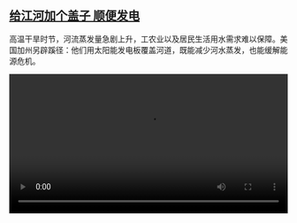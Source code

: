 <!--1663489024000-->
[给江河加个盖子 顺便发电](https://www.dw.com/zh/%E7%BB%99%E6%B1%9F%E6%B2%B3%E5%8A%A0%E4%B8%AA%E7%9B%96%E5%AD%90%20%E9%A1%BA%E4%BE%BF%E5%8F%91%E7%94%B5/a-63034102)
------

<p>高温干旱时节，河流蒸发量急剧上升，工农业以及居民生活用水需求难以保障。美国加州另辟蹊径：他们用太阳能发电板覆盖河道，既能减少河水蒸发，也能缓解能源危机。</small></p><video src="https://tvdownloaddw-a.akamaihd.net/dwtv_video/flv/vdt_zh/2022/bchi220906_001_calnexuswide_01r_AVC_1280x720.mp4" controls style="width:100%"></video>
